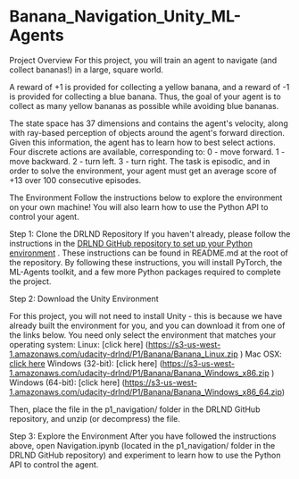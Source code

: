 # Banana_Navigation_Unity_ML-Agents
Project Overview For this project, you will train an agent to navigate (and collect bananas!) in a large, square world.

A reward of +1 is provided for collecting a yellow banana, and a reward of -1 is provided for collecting a blue banana. Thus, the goal of your agent is to collect as many yellow bananas as possible while avoiding blue bananas.

The state space has 37 dimensions and contains the agent's velocity, along with ray-based perception of objects around the agent's forward direction. Given this information, the agent has to learn how to best select actions. Four discrete actions are available, corresponding to:  0 - move forward. 1 - move backward. 2 - turn left. 3 - turn right. The task is episodic, and in order to solve the environment, your agent must get an average score of +13 over 100 consecutive episodes.

The Environment Follow the instructions below to explore the environment on your own machine! You will also learn how to use the Python API to control your agent.

Step 1: Clone the DRLND Repository 
If you haven't already, please follow the instructions in the [DRLND GitHub repository to set up your Python environment](https://github.com/udacity/deep-reinforcement-learning#dependencies) . These instructions can be found in README.md at the root of the repository. By following these instructions, you will install PyTorch, the ML-Agents toolkit, and a few more Python packages required to complete the project.


Step 2: Download the Unity Environment

For this project, you will not need to install Unity - this is because we have already built the environment for you, and you can download it from one of the links below. You need only select the environment that matches your operating system:
Linux: [click here] (https://s3-us-west-1.amazonaws.com/udacity-drlnd/P1/Banana/Banana_Linux.zip )
Mac OSX: [click here](https://s3-us-west-1.amazonaws.com/udacity-drlnd/P1/Banana/Banana.app.zip )
Windows (32-bit): [click here] (https://s3-us-west-1.amazonaws.com/udacity-drlnd/P1/Banana/Banana_Windows_x86.zip )
Windows (64-bit): [click here] (https://s3-us-west-1.amazonaws.com/udacity-drlnd/P1/Banana/Banana_Windows_x86_64.zip) 

Then, place the file in the p1_navigation/ folder in the DRLND GitHub repository, and unzip (or decompress) the file.


Step 3: Explore the Environment
After you have followed the instructions above, open Navigation.ipynb (located in the p1_navigation/ folder in the DRLND GitHub repository) and experiment to learn how to use the Python API to control the agent.
